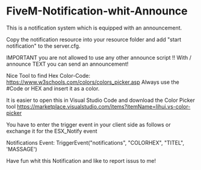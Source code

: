 # FiveM-Notification-whit-Announce

This is a notification system which is equipped with an announcement.
        
        
Copy the notification resource into your resource folder and add "start notification" to the server.cfg.

IMPORTANT you are not allowed to use any other announce script !! With / announce TEXT you can send an announcement!

Nice Tool to find Hex Color-Code: https://www.w3schools.com/colors/colors_picker.asp
Always use the #Code or HEX and insert it as a color.

It is easier to open this in Visual Studio Code and download the Color Picker tool https://marketplace.visualstudio.com/items?itemName=lihui.vs-color-picker


You have to enter the trigger event in your client side as follows or exchange it for the ESX_Notify event

Notifications Event: TriggerEvent("notifications", "COLORHEX", "TITEL", 'MASSAGE')


Have fun whit this Notification and like to report issus to me!


